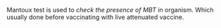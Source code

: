 Mantoux test is used to *check the presence of MBT* in organism. Which usually done before vaccinating with live attenuated vaccine.